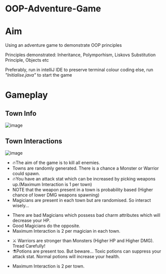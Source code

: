 # OOP-Adventure-Game

# Aim
Using an adventure game to demonstrate OOP principles

Principles demonstrated: Inheritance, Polymporhism, Liskovs Substitution Principle, Objects etc

Preferably, run in intelliJ IDE to preserve terminal colour coding else, run _"Initialise.java"_ to start the game

# Gameplay

## Town Info
![image](https://user-images.githubusercontent.com/77795437/200182231-1df09e18-2ad6-4561-88d2-97eff4445a43.png)

## Town Interactions
![image](https://user-images.githubusercontent.com/77795437/200182269-5af17282-7122-47f6-b61e-a034ed34031d.png)


- 🔥The aim of the game is to kill all enemies.
- Towns are randomly generated. There is a chance a Monster or Warrior could spawn.
- 🔥You have an attack stat which can be increased by picking weapons up.(Maximum Interaction is 1 per town)
- NOTE that the weapon present in a town is probability based (Higher chance of lower DMG weapons spawning)
- Magicians are present in each town but are randomised. So interact wisely...
* There are bad Magicians which possess bad charm attributes which will decrease your HP.
* Good Magicians do the opposite.
* Maximum Interaction is 2 per magician in each town.
- ⚔ Warriors are stronger than Monsters (Higher HP and Higher DMG). Tread Carefully!
- ⚗️Potions are present too. But beware... Toxic potions can suppress your attack stat. Normal potions will increase your health.
* Maximum Interaction is 2 per town.
